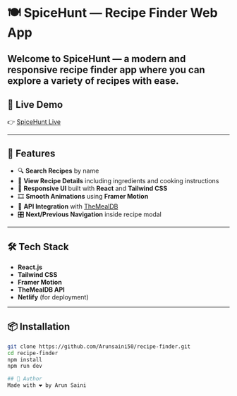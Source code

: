 # 🍽️ SpiceHunt — Recipe Finder Web App

Welcome to **SpiceHunt** — a modern and responsive recipe finder app where you can explore a variety of recipes with ease.
---

## 🚀 Live Demo

👉 [SpiceHunt Live](https://spicehunt.netlify.app/)

---

## 📌 Features

- 🔍 **Search Recipes** by name
- 🍲 **View Recipe Details** including ingredients and cooking instructions
- 🎨 **Responsive UI** built with **React** and **Tailwind CSS**
- 🎞️ **Smooth Animations** using **Framer Motion**
- 📃 **API Integration** with [TheMealDB](https://www.themealdb.com/api.php)
- 🎛️ **Next/Previous Navigation** inside recipe modal

---

## 🛠️ Tech Stack

- **React.js**
- **Tailwind CSS**
- **Framer Motion**
- **TheMealDB API**
- **Netlify** (for deployment)

---

## 📦 Installation

```bash
git clone https://github.com/Arunsaini50/recipe-finder.git
cd recipe-finder
npm install
npm run dev

## 📣 Author
Made with ❤️ by Arun Saini

